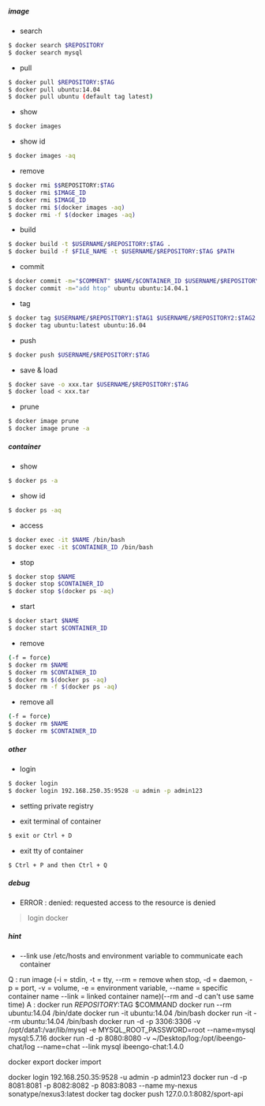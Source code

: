 ##### image
* search
```sh
$ docker search $REPOSITORY
$ docker search mysql
```

* pull
```sh
$ docker pull $REPOSITORY:$TAG
$ docker pull ubuntu:14.04
$ docker pull ubuntu (default tag latest)
```

* show
```sh
$ docker images
```

* show id
```sh
$ docker images -aq
```

* remove
```sh
$ docker rmi $$REPOSITORY:$TAG
$ docker rmi $IMAGE_ID
$ docker rmi $IMAGE_ID
$ docker rmi $(docker images -aq)
$ docker rmi -f $(docker images -aq)
```

* build
```sh
$ docker build -t $USERNAME/$REPOSITORY:$TAG .
$ docker build -f $FILE_NAME -t $USERNAME/$REPOSITORY:$TAG $PATH
```

* commit
```sh
$ docker commit -m="$COMMENT" $NAME/$CONTAINER_ID $USERNAME/$REPOSITORY:$TAG
$ docker commit -m="add htop" ubuntu ubuntu:14.04.1
```

* tag
```sh
$ docker tag $USERNAME/$REPOSITORY1:$TAG1 $USERNAME/$REPOSITORY2:$TAG2
$ docker tag ubuntu:latest ubuntu:16.04
```

* push
```sh
$ docker push $USERNAME/$REPOSITORY:$TAG
```

* save & load
```sh
$ docker save -o xxx.tar $USERNAME/$REPOSITORY:$TAG
$ docker load < xxx.tar
```

* prune
```sh
$ docker image prune
$ docker image prune -a
```

##### container
* show
```sh
$ docker ps -a
```

* show id
```sh
$ docker ps -aq
```

* access
```sh
$ docker exec -it $NAME /bin/bash
$ docker exec -it $CONTAINER_ID /bin/bash
```

* stop
```sh
$ docker stop $NAME
$ docker stop $CONTAINER_ID
$ docker stop $(docker ps -aq)
```

* start
```sh
$ docker start $NAME
$ docker start $CONTAINER_ID
```

* remove
```sh
(-f = force)
$ docker rm $NAME
$ docker rm $CONTAINER_ID
$ docker rm $(docker ps -aq)
$ docker rm -f $(docker ps -aq)
```

* remove all
```sh
(-f = force)
$ docker rm $NAME
$ docker rm $CONTAINER_ID
```

##### other
* login
```sh
$ docker login
$ docker login 192.168.250.35:9528 -u admin -p admin123
```

* setting private registry

* exit terminal of container
```sh
$ exit or Ctrl + D
```

* exit tty of container
```sh
$ Ctrl + P and then Ctrl + Q
```

##### debug
* ERROR : denied: requested access to the resource is denied
> login docker

##### hint
* --link use /etc/hosts and environment variable to communicate each container


Q : run image (-i = stdin, 
               -t = tty, 
			   --rm = remove when stop, 
			   -d = daemon, 
			   -p = port, 
			   -v = volume, 
			   -e = environment variable, 
			   --name = specific container name
			   --link = linked container name)(--rm and -d can't use same time)
A : docker run $REPOSITORY:$TAG $COMMAND
    docker run --rm ubuntu:14.04 /bin/date
    docker run -it ubuntu:14.04 /bin/bash
    docker run -it --rm ubuntu:14.04 /bin/bash
	docker run -d -p 3306:3306 -v /opt/data1:/var/lib/mysql -e MYSQL_ROOT_PASSWORD=root --name=mysql mysql:5.7.16
	docker run -d -p 8080:8080 -v ~/Desktop/log:/opt/ibeengo-chat/log --name=chat --link mysql ibeengo-chat:1.4.0


docker export
docker import

docker login 192.168.250.35:9528 -u admin -p admin123
docker run -d -p 8081:8081 -p 8082:8082 -p 8083:8083 --name my-nexus sonatype/nexus3:latest
docker tag 
docker push 127.0.0.1:8082/sport-api